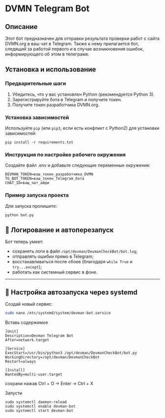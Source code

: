 # DVMN Telegram Bot

## Описание

Этот бот предназначен для отправки результата проверки работ с сайта DVMN.org в ваш чат в Telegram. Также к нему прилагается бот, следящий за работой первого и в случае возникновения ошибок, информирующего об этом в телеграме.

## Установка и использование

### Предварительные шаги

1. Убедитесь, что у вас установлен Python (рекомендуется Python 3).
2. Зарегистрируйте бота в Telegram и получите токен.
3. Получите токен разработчика DVMN.org.

### Установка зависимостей

Используйте `pip` (или `pip3`, если есть конфликт с Python2) для установки зависимостей:
```
pip install -r requirements.txt
```

### Инструкция по настройке рабочего окружения
Создайте файл .env и добавьте следующие переменные окружения:

    DEVMAN_TOKEN=ваш_токен_разработчика_DVMN
    TG_BOT_TOKEN=ваш_токен_Telegram_бота
    CHAT_ID=ващ_чат_айди

### Пример запуска проекта
Для запуска пропишите:

```
python bot.py
```

## 🚀 Логирование и автоперезапуск

Бот теперь умеет:

- сохранять логи в файл `/opt/devman/DevmanCheckBot/bot.log`;
- отправлять ошибки прямо в Telegram;
- восстанавливаться после сбоев (благодаря `while True` и `try...except`);
- работать как системный сервис в фоне.

---

## 🔄 Настройка автозапуска через systemd

Создай новый сервис:

```bash
sudo nano /etc/systemd/system/devman-bot.service
```
Вставь содержимое
```
[Unit]
Description=Devman Telegram Bot
After=network.target

[Service]
ExecStart=/usr/bin/python3 /opt/devman/DevmanCheckBot/bot.py
WorkingDirectory=/opt/devman/DevmanCheckBot
Restart=always

[Install]
WantedBy=multi-user.target
```
сохрани нажав Ctrl + O -> Enter -> Ctrl + X

Запусти

```
sudo systemctl daemon-reload
sudo systemctl enable devman-bot
sudo systemctl start devman-bot

```